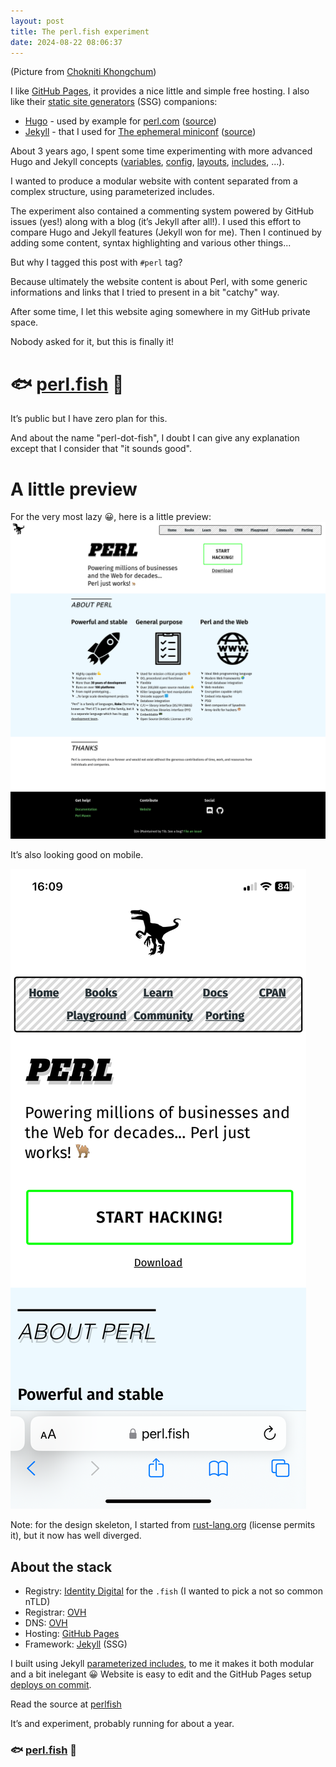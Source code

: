 ```yaml
---
layout: post
title: The perl.fish experiment
date: 2024-08-22 08:06:37
---
```

(Picture from [Chokniti Khongchum](https://www.pexels.com/@chokniti-khongchum-1197604/)) 

I like [GitHub Pages](https://pages.github.com/), it provides a nice little and simple free hosting. I also like their [static site generators](https://en.wikipedia.org/wiki/Static_site_generator) (SSG) companions:
- [Hugo](https://gohugo.io/) - used by example for [perl.com](https://perl.com) ([source](https://github.com/perladvent/perldotcom))
- [Jekyll](https://jekyllrb.com/) - that I used for [The ephemeral miniconf](https://thibaultduponchelle.github.io/the-ephemeral-miniconf/) ([source](https://github.com/thibaultduponchelle/the-ephemeral-miniconf))

About 3 years ago, I spent some time experimenting with more advanced Hugo and Jekyll concepts ([variables](https://jekyllrb.com/docs/variables/), [config](https://jekyllrb.com/docs/configuration/), [layouts](https://jekyllrb.com/docs/layouts/), [includes](https://jekyllrb.com/docs/includes/), ...). 

I wanted to produce a modular website with content separated from a complex structure, using parameterized includes. 

The experiment also contained a commenting system powered by GitHub issues (yes!) along with a blog (it’s Jekyll after all!). 
I used this effort to compare Hugo and Jekyll features (Jekyll won for me). 
Then I continued by adding some content, syntax highlighting and various other things...

But why I tagged this post with `#perl` tag? 

Because ultimately the website content is about Perl, with some generic informations and links that I tried to present in a bit "catchy" way.

After some time, I let this website aging somewhere in my GitHub private space. 

Nobody asked for it, but this is finally it! 

# :fish: [perl.fish](https://perl.fish/) :tropical_fish:

It’s public but I have zero plan for this. 

And about the name "perl-dot-fish", I doubt I can give any explanation except that I consider that "it sounds good".

# A little preview 

For the very most lazy :grinning:, here is a little preview:
![Perl Fish Index](/assets/images/pmatdwqiqg7m2zr382pl.png)

It’s also looking good on mobile.

![Perl Fish Mobile](/assets/images/l52h2zuu8dguv3peg846.png)

Note: for the design skeleton, I started from [rust-lang.org](https://www.rust-lang.org/) (license permits it), but it now has well diverged.

## About the stack
- Registry: [Identity Digital](https://www.identity.digital/) for the `.fish` (I wanted to pick a not so common nTLD)
- Registrar: [OVH](https://www.ovhcloud.com)
- DNS: [OVH](https://www.ovhcloud.com)
- Hosting: [GitHub Pages](https://pages.github.com/)
- Framework: [Jekyll](https://jekyllrb.com/) (SSG)

I built using Jekyll [parameterized includes](https://jekyllrb.com/docs/includes/), to me it makes it both modular and a bit inelegant :grinning: 
Website is easy to edit and the GitHub Pages setup [deploys on commit](https://github.com/thibaultduponchelle/perlfish/actions).

Read the source at [perlfish](https://github.com/thibaultduponchelle/perlfish)

It’s and experiment, probably running for about a year. 

### :fish: [perl.fish](https://perl.fish) :tropical_fish:
